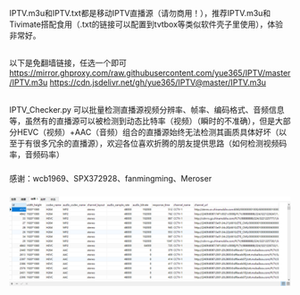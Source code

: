 IPTV.m3u和IPTV.txt都是移动IPTV直播源（请勿商用！），推荐IPTV.m3u和Tivimate搭配食用（.txt的链接可以配置到tvtbox等类似软件壳子里使用），体验非常好。
##
以下是免翻墙链接，任选一个即可
https://mirror.ghproxy.com/raw.githubusercontent.com/yue365/IPTV/master/IPTV.m3u
https://cdn.jsdelivr.net/gh/yue365/IPTV@master/IPTV.m3u
##
IPTV_Checker.py 可以批量检测直播源视频分辨率、帧率、编码格式、音频信息等，虽然有的直播源可以被检测到动态比特率（视频）（瞬时的不准确），但是大部分HEVC（视频）+AAC（音频）组合的直播源始终无法检测其画质具体好坏（以至于有很多冗余的直播源），欢迎各位喜欢折腾的朋友提供思路（如何检测视频码率，音频码率）
###
感谢：wcb1969、SPX372928、fanmingming、Meroser
###
<img src="https://github.com/yue365/IPTV/blob/master/sample-2024-01-30_12-13-19.png"/>
